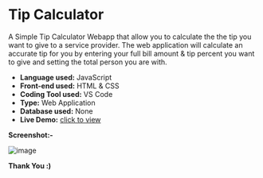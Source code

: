 # Tip Calculator
A Simple Tip Calculator Webapp that allow you to calculate the the tip you want to give to a service provider. The web application will calculate an accurate tip for you by entering your full bill amount & tip percent you want to give and setting the total person you are with.

- **Language used:** JavaScript
- **Front-end used:** HTML & CSS
- **Coding Tool used:** VS Code
- **Type:** Web Application
- **Database used:** None
- **Live Demo:** [click to view](https://ambrish-kd.github.io/tip-calculator/)

**Screenshot:-**

![image](https://user-images.githubusercontent.com/90711457/224547100-4f3ed191-0e37-41ae-9258-0e6534e2d6a2.png)

**Thank You :)**
